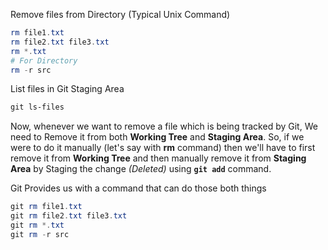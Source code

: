 Remove files from Directory (Typical Unix Command)

```powershell
rm file1.txt
rm file2.txt file3.txt
rm *.txt
# For Directory
rm -r src
```

List files in Git Staging Area

```powershell
git ls-files
```

Now, whenever we want to remove a file which is being tracked by Git, We need to Remove it from both **Working Tree** and **Staging Area**. So, if we were to do it manually (let's say with **rm** command) then we'll have to first remove it from **Working Tree** and then manually remove it from **Staging Area** by Staging the change _(Deleted)_ using **`git add`** command.

Git Provides us with a command that can do those both things

```powershell
git rm file1.txt
git rm file2.txt file3.txt
git rm *.txt
git rm -r src
```

